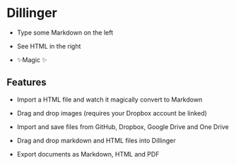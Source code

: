 # Dillinger



- Type some Markdown on the left

- See HTML in the right

- ✨Magic ✨

## Features

- Import a HTML file and watch it magically convert to Markdown

- Drag and drop images (requires your Dropbox account be linked)

- Import and save files from GitHub, Dropbox, Google Drive and One Drive

- Drag and drop markdown and HTML files into Dillinger

- Export documents as Markdown, HTML and PDF



